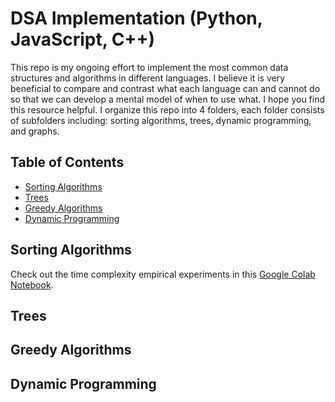 # DSA Implementation (Python, JavaScript, C++)

This repo is my ongoing effort to implement the most common data structures and algorithms in different languages. I believe it is very beneficial to compare and contrast what each language can and cannot do so that we can develop a mental model of when to use what. I hope you find this resource helpful. I organize this repo into 4 folders, each folder consists of subfolders including: sorting algorithms, trees, dynamic programming, and graphs.

## Table of Contents
- [Sorting Algorithms](#sorting-algorithms)
- [Trees](#trees)
- [Greedy Algorithms](#greedy-algorithms)
- [Dynamic Programming](#dynamic-programming)

## Sorting Algorithms
Check out the time complexity empirical experiments in this [Google Colab Notebook](https://colab.research.google.com/drive/1aOCxGSlI88Zf_GA2lTMU5oEfXIPLuu1J?authuser=1).
## Trees
## Greedy Algorithms
## Dynamic Programming
